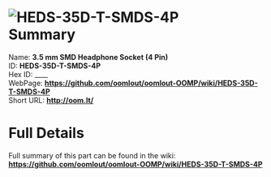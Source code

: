 
![HEDS-35D-T-SMDS-4P](https://github.com/oomlout/oomlout-OOMP/blob/master/parts/HEDS-35D-T-SMDS-4P/HEDS-35D-T-SMDS-4P_420.jpg)   
Summary
=================
  
Name: __3.5 mm SMD Headphone Socket (4 Pin)__    
ID: __HEDS-35D-T-SMDS-4P__   
Hex ID: ____   
WebPage: __https://github.com/oomlout/oomlout-OOMP/wiki/HEDS-35D-T-SMDS-4P__   
Short URL: __http://oom.lt/__   

Full Details
==========================
Full summary of this part can be found in the wiki:   
__https://github.com/oomlout/oomlout-OOMP/wiki/HEDS-35D-T-SMDS-4P__    

